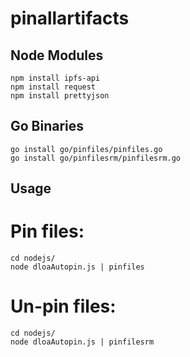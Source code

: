 # pinallartifacts

## Node Modules

```
npm install ipfs-api
npm install request
npm install prettyjson
```
## Go Binaries

```
go install go/pinfiles/pinfiles.go
go install go/pinfilesrm/pinfilesrm.go
```

## Usage

# Pin files:
```
cd nodejs/
node dloaAutopin.js | pinfiles
```

# Un-pin files:
```
cd nodejs/
node dloaAutopin.js | pinfilesrm
```
